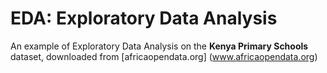 # EDA: Exploratory Data Analysis

An example of Exploratory Data Analysis on the **Kenya Primary Schools** dataset, downloaded from [africaopendata.org] (www.africaopendata.org)

